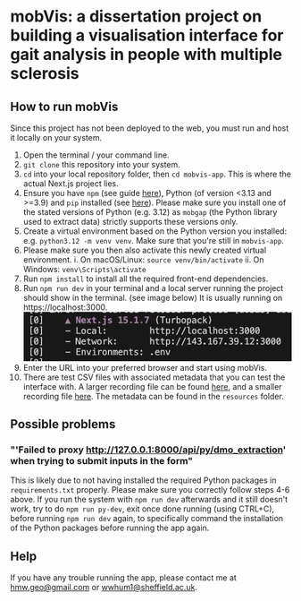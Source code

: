 # mobVis: a dissertation project on building a visualisation interface for gait analysis in people with multiple sclerosis

## How to run mobVis

Since this project has not been deployed to the web, you must run and host it locally on your system.

1. Open the terminal / your command line.
2. `git clone` this repository into your system.
3. `cd` into your local repository folder, then `cd mobvis-app`. This is where the actual Next.js project lies.
4. Ensure you have `npm` (see guide [here](https://docs.npmjs.com/downloading-and-installing-node-js-and-npm)), Python (of version <3.13 and >=3.9) and `pip` installed (see [here](https://www.python.org/downloads/)). Please make sure you install one of the stated versions of Python (e.g. 3.12) as `mobgap` (the Python library used to extract data) strictly supports these versions only.
5. Create a virtual environment based on the Python version you installed: e.g. `python3.12 -m venv venv`. Make sure that you're still in `mobvis-app`.
6. Please make sure you then also activate this newly created virtual environment.
   i. On macOS/Linux: `source venv/bin/activate`
   ii. On Windows: `venv\Scripts\activate`
7. Run `npm install` to install all the required front-end dependencies.
8. Run `npm run dev` in your terminal and a local server running the project should show in the terminal. (see image below) It is usually running on https://localhost:3000.
   <br />
   ![URL in terminal to access the app](resources/url_screenshot.png)
   <br />
9. Enter the URL into your preferred browser and start using mobVis.
10. There are test CSV files with associated metadata that you can test the interface with. A larger recording file can be found [here](https://drive.google.com/file/d/1jAkQli0QtsLrlVSY6r_Uh5ow4U-jhsBG/view?usp=sharing), and a smaller recording file [here](https://drive.google.com/file/d/1jGn1Zm9KASzCb_steYBibl-GjlGZWgYb/view?usp=sharing). The metadata can be found in the `resources` folder.

## Possible problems

### "'Failed to proxy http://127.0.0.1:8000/api/py/dmo_extraction' when trying to submit inputs in the form"

This is likely due to not having installed the required Python packages in `requirements.txt` properly. Please make sure you correctly follow steps 4-6 above. If you run the system with `npm run dev` afterwards and it still doesn't work, try to do `npm run py-dev`, exit once done running (using CTRL+C), before running `npm run dev` again, to specifically command the installation of the Python packages before running the app again.

## Help

If you have any trouble running the app, please contact me at hmw.geo@gmail.com or wwhum1@sheffield.ac.uk.
